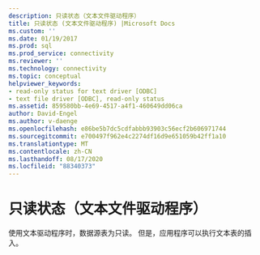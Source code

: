 ```yaml
---
description: 只读状态（文本文件驱动程序）
title: 只读状态 (文本文件驱动程序) |Microsoft Docs
ms.custom: ''
ms.date: 01/19/2017
ms.prod: sql
ms.prod_service: connectivity
ms.reviewer: ''
ms.technology: connectivity
ms.topic: conceptual
helpviewer_keywords:
- read-only status for text driver [ODBC]
- text file driver [ODBC], read-only status
ms.assetid: 859580bb-4e69-4517-a4f1-460649dd06ca
author: David-Engel
ms.author: v-daenge
ms.openlocfilehash: e86be5b7dc5cdfabbb93903c56ecf2b606971744
ms.sourcegitcommit: e700497f962e4c2274df16d9e651059b42ff1a10
ms.translationtype: MT
ms.contentlocale: zh-CN
ms.lasthandoff: 08/17/2020
ms.locfileid: "88340373"
---
```

# <a name="read-only-status-text-file-driver"></a>只读状态（文本文件驱动程序）
使用文本驱动程序时，数据源表为只读。 但是，应用程序可以执行文本表的插入。
